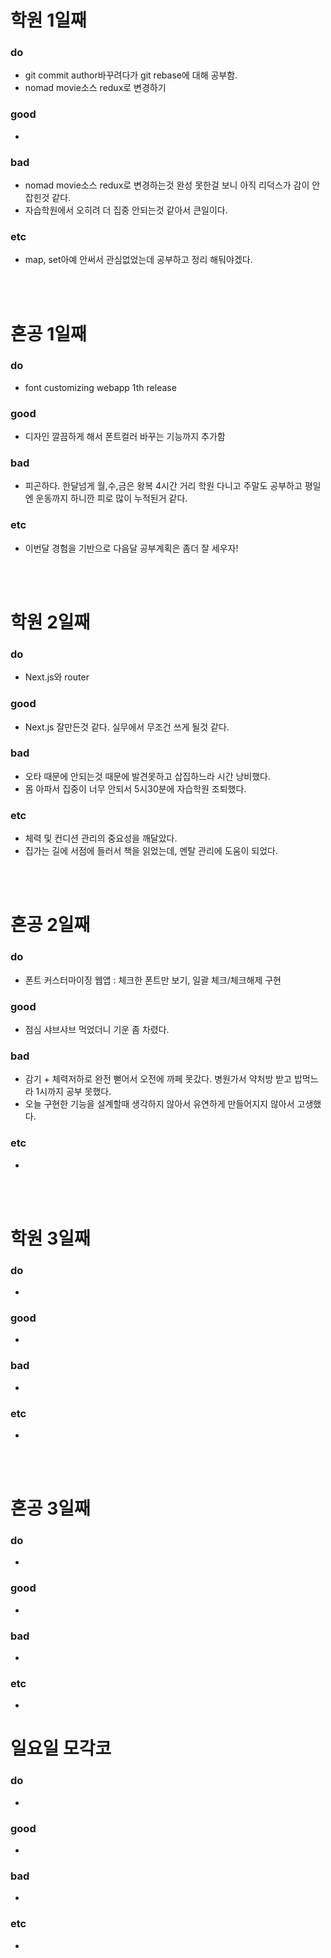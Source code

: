 
# 학원 1일째 
### do
- git commit author바꾸려다가 git rebase에 대해 공부함.
- nomad movie소스 redux로 변경하기 

### good
- 

### bad
- nomad movie소스 redux로 변경하는것 완성 못한걸 보니 아직 리덕스가 감이 안잡힌것 같다.
- 자습학원에서 오히려 더 집중 안되는것 같아서 큰일이다.

### etc
- map, set아예 안써서 관심없었는데 공부하고 정리 해둬야겠다.

<br /><br />

# 혼공 1일째 
### do
- font customizing webapp 1th release

### good
- 디자인 깔끔하게 해서 폰트컬러 바꾸는 기능까지 추가함

### bad
- 피곤하다. 한달넘게 월,수,금은 왕복 4시간 거리 학원 다니고 주말도 공부하고 평일엔 운동까지 하니깐 피로 많이 누적된거 같다.

### etc
- 이번달 경험을 기반으로 다음달 공부계획은 좀더 잘 세우자! 

<br /><br />

# 학원 2일째 
### do
- Next.js와 router

### good
- Next.js 잘만든것 같다. 실무에서 무조건 쓰게 될것 같다.

### bad
- 오타 때문에 안되는것 때문에 발견못하고 삽집하느라 시간 낭비했다.
- 몸 아파서 집중이 너무 안되서 5시30분에 자습학원 조퇴했다.

### etc
- 체력 및 컨디션 관리의 중요성을 깨달았다.
- 집가는 길에 서점에 들러서 책을 읽었는데, 멘탈 관리에 도움이 되었다.

<br /><br />

# 혼공 2일째 
### do
- 폰트 커스터마이징 웹앱 : 체크한 폰트만 보기, 일괄 체크/체크해제 구현

### good
- 점심 샤브샤브 먹었더니 기운 좀 차렸다.

### bad
- 감기 + 체력저하로 완전 뻗어서 오전에 까페 못갔다. 병원가서 약처방 받고 밥먹느라 1시까지 공부 못했다.
- 오늘 구현한 기능을 설계할때 생각하지 않아서 유연하게 만들어지지 않아서 고생했다.

### etc
- 

<br /><br />

# 학원 3일째 
### do
-

### good
- 

### bad
- 

### etc
- 

<br /><br />

# 혼공 3일째 
### do
-

### good
- 

### bad
- 

### etc
- 

# 일요일 모각코
### do
-

### good
- 

### bad
- 

### etc
- 
<br /><br />
